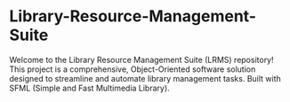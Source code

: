 # Library-Resource-Management-Suite
Welcome to the Library Resource Management Suite (LRMS) repository! This project is a comprehensive, Object-Oriented software solution designed to streamline and automate library management tasks. Built with SFML (Simple and Fast Multimedia Library).
